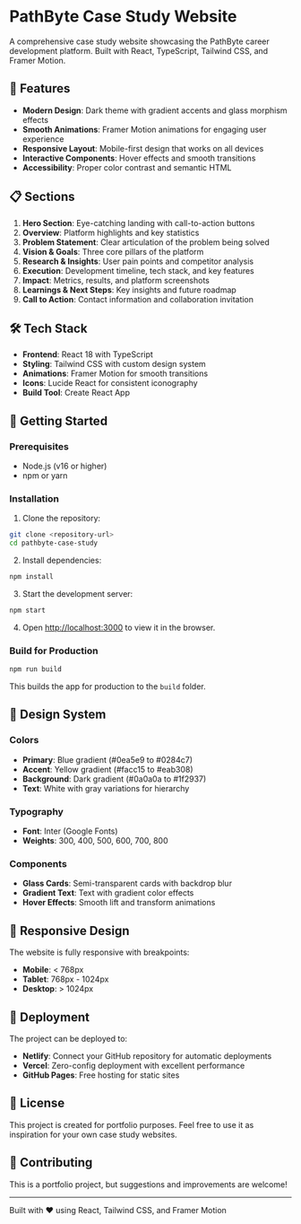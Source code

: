 # PathByte Case Study Website

A comprehensive case study website showcasing the PathByte career development platform. Built with React, TypeScript, Tailwind CSS, and Framer Motion.

## 🚀 Features

- **Modern Design**: Dark theme with gradient accents and glass morphism effects
- **Smooth Animations**: Framer Motion animations for engaging user experience
- **Responsive Layout**: Mobile-first design that works on all devices
- **Interactive Components**: Hover effects and smooth transitions
- **Accessibility**: Proper color contrast and semantic HTML

## 📋 Sections

1. **Hero Section**: Eye-catching landing with call-to-action buttons
2. **Overview**: Platform highlights and key statistics
3. **Problem Statement**: Clear articulation of the problem being solved
4. **Vision & Goals**: Three core pillars of the platform
5. **Research & Insights**: User pain points and competitor analysis
6. **Execution**: Development timeline, tech stack, and key features
7. **Impact**: Metrics, results, and platform screenshots
8. **Learnings & Next Steps**: Key insights and future roadmap
9. **Call to Action**: Contact information and collaboration invitation

## 🛠️ Tech Stack

- **Frontend**: React 18 with TypeScript
- **Styling**: Tailwind CSS with custom design system
- **Animations**: Framer Motion for smooth transitions
- **Icons**: Lucide React for consistent iconography
- **Build Tool**: Create React App

## 🚀 Getting Started

### Prerequisites

- Node.js (v16 or higher)
- npm or yarn

### Installation

1. Clone the repository:
```bash
git clone <repository-url>
cd pathbyte-case-study
```

2. Install dependencies:
```bash
npm install
```

3. Start the development server:
```bash
npm start
```

4. Open [http://localhost:3000](http://localhost:3000) to view it in the browser.

### Build for Production

```bash
npm run build
```

This builds the app for production to the `build` folder.

## 🎨 Design System

### Colors
- **Primary**: Blue gradient (#0ea5e9 to #0284c7)
- **Accent**: Yellow gradient (#facc15 to #eab308)
- **Background**: Dark gradient (#0a0a0a to #1f2937)
- **Text**: White with gray variations for hierarchy

### Typography
- **Font**: Inter (Google Fonts)
- **Weights**: 300, 400, 500, 600, 700, 800

### Components
- **Glass Cards**: Semi-transparent cards with backdrop blur
- **Gradient Text**: Text with gradient color effects
- **Hover Effects**: Smooth lift and transform animations

## 📱 Responsive Design

The website is fully responsive with breakpoints:
- **Mobile**: < 768px
- **Tablet**: 768px - 1024px
- **Desktop**: > 1024px

## 🚀 Deployment

The project can be deployed to:
- **Netlify**: Connect your GitHub repository for automatic deployments
- **Vercel**: Zero-config deployment with excellent performance
- **GitHub Pages**: Free hosting for static sites

## 📄 License

This project is created for portfolio purposes. Feel free to use it as inspiration for your own case study websites.

## 🤝 Contributing

This is a portfolio project, but suggestions and improvements are welcome!

---

Built with ❤️ using React, Tailwind CSS, and Framer Motion